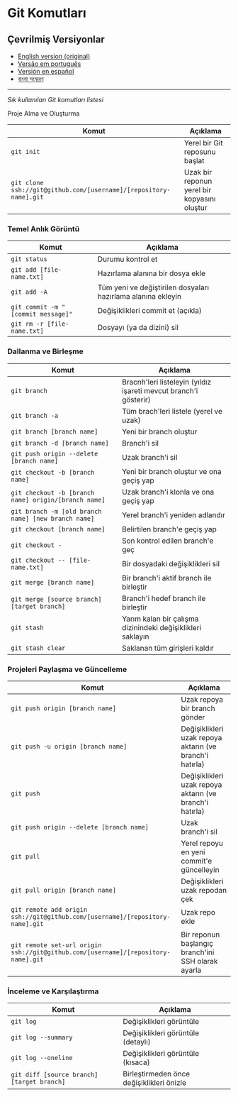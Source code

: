 Git Komutları
==============

## Çevrilmiş Versiyonlar

- [English version (original)](README.md)
- [Versão em português](READMEpt.md)
- [Versión en español](READMEes.md)
- [বাংলা সংস্করণ](READMEbn.md)

---

_Sık kullanılan Git komutları listesi_

Proje Alma ve Oluşturma

| Komut                                                               | Açıklama                                      |
| ------------------------------------------------------------------- | ----------------------------------------------- |
| `git init`                                                        | Yerel bir Git reposunu başlat                  |
| `git clone ssh://git@github.com/[username]/[repository-name].git` | Uzak bir reponun yerel bir kopyasını oluştur |

### Temel Anlık Görüntü

| Komut                                | Açıklama                                                         |
| ------------------------------------ | ------------------------------------------------------------------ |
| `git status`                       | Durumu kontrol et                                                  |
| `git add [file-name.txt]`          | Hazırlama alanına bir dosya ekle                                 |
| `git add -A`                       | Tüm yeni ve değiştirilen dosyaları hazırlama alanına ekleyin |
| `git commit -m "[commit message]"` | Değişiklikleri commit et (açıkla)                              |
| `git rm -r [file-name.txt]`        | Dosyayı (ya da dizini) sil                                        |

### Dallanma ve Birleşme

| Komut                                                  | Açıklama                                                           |
| ------------------------------------------------------ | -------------------------------------------------------------------- |
| `git branch`                                         | Bracnh'leri listeleyin (yıldız işareti mevcut branch'i gösterir) |
| `git branch -a`                                      | Tüm brach'leri listele (yerel ve uzak)                              |
| `git branch [branch name]`                           | Yeni bir branch oluştur                                             |
| `git branch -d [branch name]`                        | Branch'i sil                                                         |
| `git push origin --delete [branch name]`             | Uzak branch'i sil                                                    |
| `git checkout -b [branch name]`                      | Yeni bir branch oluştur ve ona geçiş yap                          |
| `git checkout -b [branch name] origin/[branch name]` | Uzak branch'i klonla ve ona geçiş yap                              |
| `git branch -m [old branch name] [new branch name]`  | Yerel branch'i yeniden adlandır                                     |
| `git checkout [branch name]`                         | Belirtilen branch'e geçiş yap                                      |
| `git checkout -`                                     | Son kontrol edilen branch'e geç                                     |
| `git checkout -- [file-name.txt]`                    | Bir dosyadaki değişiklikleri sil                                   |
| `git merge [branch name]`                            | Bir branch'i aktif branch ile birleştir                             |
| `git merge [source branch] [target branch]`          | Branch'i hedef branch ile birleştir                                 |
| `git stash`                                          | Yarım kalan bir çalışma dizinindeki değişiklikleri saklayın   |
| `git stash clear`                                    | Saklanan tüm girişleri kaldır                                     |

### Projeleri Paylaşma ve Güncelleme

| Komut                                                                               | Açıklama                                                   |
| ----------------------------------------------------------------------------------- | ------------------------------------------------------------ |
| `git push origin [branch name]`                                                   | Uzak repoya bir branch gönder                               |
| `git push -u origin [branch name]`                                                | Değişiklikleri uzak repoya aktarın (ve branch'i hatırla) |
| `git push`                                                                        | Değişiklikleri uzak repoya aktarın (ve branch'i hatırla) |
| `git push origin --delete [branch name]`                                          | Uzak branch'i sil                                            |
| `git pull`                                                                        | Yerel repoyu en yeni commit'e güncelleyin                   |
| `git pull origin [branch name]`                                                   | Değişiklikleri uzak repodan çek                           |
| `git remote add origin ssh://git@github.com/[username]/[repository-name].git`     | Uzak repo ekle                                               |
| `git remote set-url origin ssh://git@github.com/[username]/[repository-name].git` | Bir reponun başlangıç branch'ini SSH olarak ayarla        |

### İnceleme ve Karşılaştırma

| Komut                                        | Açıklama                                     |
| -------------------------------------------- | ---------------------------------------------- |
| `git log`                                  | Değişiklikleri görüntüle                  |
| `git log --summary`                        | Değişiklikleri görüntüle (detaylı)       |
| `git log --oneline`                        | Değişiklikleri görüntüle (kısaca)        |
| `git diff [source branch] [target branch]` | Birleştirmeden önce değişiklikleri önizle |
